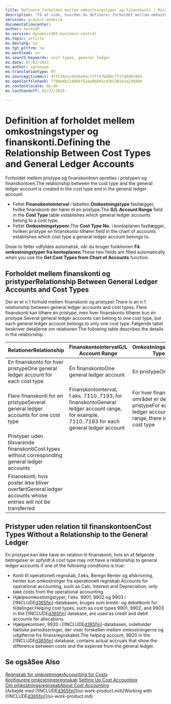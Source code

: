 ```yaml
---
title: Definere forholdet mellem omkostningstyper og finanskonti | Microsoft Docs
description: "Få at vide, hvordan du definerer forholdet mellem omkostningstypen og finanskontoen."
services: project-madeira
documentationcenter: 
author: SorenGP
ms.service: dynamics365-business-central
ms.topic: article
ms.devlang: na
ms.tgt_pltfrm: na
ms.workload: na
ms.search.keywords: cost types, general ledger
ms.date: 07/01/2017
ms.author: sgroespe
ms.translationtype: HT
ms.sourcegitcommit: d7fb34e1c9428a64c71ff47be8bcff174649c00d
ms.openlocfilehash: 7709edb214804f52ee9b495c43b5302e2a23bd6b
ms.contentlocale: da-dk
ms.lasthandoff: 03/22/2018

---
```

# <a name="defining-the-relationship-between-cost-types-and-general-ledger-accounts"></a><span data-ttu-id="599a9-103">Definition af forholdet mellem omkostningstyper og finanskonti.</span><span class="sxs-lookup"><span data-stu-id="599a9-103">Defining the Relationship Between Cost Types and General Ledger Accounts</span></span>
<span data-ttu-id="599a9-104">Forholdet mellem pristype og finanskontoen oprettes i pristypen og finanskontoen.</span><span class="sxs-lookup"><span data-stu-id="599a9-104">The relationship between the cost type and the general ledger account is created in the cost type and in the general ledger account.</span></span>  

* <span data-ttu-id="599a9-105">Feltet **Finanskontointerval** i tabellen **Omkostningstype** fastlægger, hvilke finanskonti der hører til en pristype.</span><span class="sxs-lookup"><span data-stu-id="599a9-105">The **G/L Account Range** field in the **Cost Type** table establishes which general ledger accounts belong to a cost type.</span></span>  
* <span data-ttu-id="599a9-106">Feltet **Omkostningstypenr.**</span><span class="sxs-lookup"><span data-stu-id="599a9-106">The **Cost Type No.**</span></span> <span data-ttu-id="599a9-107">i kontoplanen fastlægger, hvilken pristype en finanskonto tilhører.</span><span class="sxs-lookup"><span data-stu-id="599a9-107">field in the chart of accounts establishes which cost type a general ledger account belongs to.</span></span>  

<span data-ttu-id="599a9-108">Disse to felter udfyldes automatisk, når du bruger funktionen **Få omkostningstyper fra kontoplanen**.</span><span class="sxs-lookup"><span data-stu-id="599a9-108">These two fields are filled automatically when you use the **Get Cost Types from Chart of Accounts** function.</span></span>  

## <a name="relationship-between-general-ledger-accounts-and-cost-types"></a><span data-ttu-id="599a9-109">Forholdet mellem finanskonti og pristyper</span><span class="sxs-lookup"><span data-stu-id="599a9-109">Relationship Between General Ledger Accounts and Cost Types</span></span>  
<span data-ttu-id="599a9-110">Der er et n:1 forhold mellem finanskonti og pristyper.</span><span class="sxs-lookup"><span data-stu-id="599a9-110">There is an n:1 relationship between general ledger accounts and cost types.</span></span> <span data-ttu-id="599a9-111">Flere finanskonti kan tilhøre én pristype, men hver finanskonto tilhører kun én pristype.</span><span class="sxs-lookup"><span data-stu-id="599a9-111">Several general ledger accounts can belong to one cost type, but each general ledger account belongs to only one cost type.</span></span> <span data-ttu-id="599a9-112">Følgende tabel beskriver detaljerne om relationen.</span><span class="sxs-lookup"><span data-stu-id="599a9-112">The following table describes the details in the relationship.</span></span>  

|<span data-ttu-id="599a9-113">Relationer</span><span class="sxs-lookup"><span data-stu-id="599a9-113">Relationship</span></span>|<span data-ttu-id="599a9-114">**Finanskontointerval**</span><span class="sxs-lookup"><span data-stu-id="599a9-114">**G/L Account Range**</span></span>|<span data-ttu-id="599a9-115">**Omkostningstypenr.**</span><span class="sxs-lookup"><span data-stu-id="599a9-115">**Cost Type No.**</span></span>|  
|------------------|------------------------------------------------|-------------------------------------------|  
|<span data-ttu-id="599a9-116">En finanskonto for hver pristype</span><span class="sxs-lookup"><span data-stu-id="599a9-116">One general ledger account for each cost type</span></span>|<span data-ttu-id="599a9-117">Én finanskonto</span><span class="sxs-lookup"><span data-stu-id="599a9-117">One general ledger account</span></span>|<span data-ttu-id="599a9-118">En pristype</span><span class="sxs-lookup"><span data-stu-id="599a9-118">One cost type</span></span>|  
|<span data-ttu-id="599a9-119">Flere finanskonti for en pristype</span><span class="sxs-lookup"><span data-stu-id="599a9-119">Several general ledger accounts for one cost type</span></span>|<span data-ttu-id="599a9-120">Finanskontointerval, f.eks. 7110..7193, for finanskonto</span><span class="sxs-lookup"><span data-stu-id="599a9-120">General ledger account range, for example, 7110..7193 for each general ledger account</span></span>|<span data-ttu-id="599a9-121">For hver finanskonto i området er det kun én pristype</span><span class="sxs-lookup"><span data-stu-id="599a9-121">For each general ledger account in the range, there is only one cost type</span></span>|  
|<span data-ttu-id="599a9-122">Pristyper uden tilsvarende finanskonti</span><span class="sxs-lookup"><span data-stu-id="599a9-122">Cost types without corresponding general ledger accounts</span></span>|<Empty>||  
|<span data-ttu-id="599a9-123">Finanskonti, hvis poster ikke bliver overført</span><span class="sxs-lookup"><span data-stu-id="599a9-123">General ledger accounts whose entries will not be transferred</span></span>||<Empty>|  

## <a name="cost-types-without-a-relationship-to-the-general-ledger"></a><span data-ttu-id="599a9-124">Pristyper uden relation til finanskontoen</span><span class="sxs-lookup"><span data-stu-id="599a9-124">Cost Types Without a Relationship to the General Ledger</span></span>  
<span data-ttu-id="599a9-125">En pristype kan ikke have en relation til finanskonti, hvis en af følgende betingelser er opfyldt:</span><span class="sxs-lookup"><span data-stu-id="599a9-125">A cost type may not have a relationship to general ledger accounts if one of the following conditions is true:</span></span>  

* <span data-ttu-id="599a9-126">Konti til operationelt regnskab, f.eks, Beregn Renter og afskrivning, henter kun omkostninger fra operationelt regnskab.</span><span class="sxs-lookup"><span data-stu-id="599a9-126">Accounts for operational accounting, such as Calc. Interest and Depreciation, only take costs from the operational accounting.</span></span>  
* <span data-ttu-id="599a9-127">Hjælpeomkostningstyper, f.eks. 9901, 9902 og 9903 i [!INCLUDE[d365fin](includes/d365fin_md.md)]-databasen, bruges som kredit- og debetkonti for tildelinger.</span><span class="sxs-lookup"><span data-stu-id="599a9-127">Helping cost types, such as cost types 9901, 9902, and 9903 in the [!INCLUDE[d365fin](includes/d365fin_md.md)] database, are used as credit and debit accounts for allocations.</span></span>  
* <span data-ttu-id="599a9-128">Hjælpekontoen, 9920 i [!INCLUDE[d365fin](includes/d365fin_md.md)]-databasen, indeholder faktiske periodiseringer, der viser forskellen mellem omkostningerne og udgifterne fra finansregnskabet.</span><span class="sxs-lookup"><span data-stu-id="599a9-128">The helping account, 9920 in the [!INCLUDE[d365fin](includes/d365fin_md.md)] database, contains actual accruals that show the difference between costs and the expense from the general ledger.</span></span>  

## <a name="see-also"></a><span data-ttu-id="599a9-129">Se også</span><span class="sxs-lookup"><span data-stu-id="599a9-129">See Also</span></span>  
[<span data-ttu-id="599a9-130">Regnskab for omkostninger</span><span class="sxs-lookup"><span data-stu-id="599a9-130">Accounting for Costs</span></span>](finance-manage-cost-accounting.md)  
<span data-ttu-id="599a9-131">[Konfigurere omkostningsregnskab](finance-set-up-cost-accounting.md) </span><span class="sxs-lookup"><span data-stu-id="599a9-131">[Setting Up Cost Accounting](finance-set-up-cost-accounting.md) </span></span>  
[<span data-ttu-id="599a9-132">Om omkostningsregnskab</span><span class="sxs-lookup"><span data-stu-id="599a9-132">About Cost Accounting</span></span>](finance-about-cost-accounting.md)  
<span data-ttu-id="599a9-133">[Arbejde med [!INCLUDE[d365fin](includes/d365fin_md.md)]](ui-work-product.md)</span><span class="sxs-lookup"><span data-stu-id="599a9-133">[Working with [!INCLUDE[d365fin](includes/d365fin_md.md)]](ui-work-product.md)</span></span>

